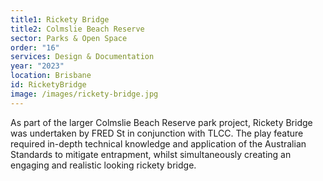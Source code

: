 ```yaml
---
title1: Rickety Bridge
title2: Colmslie Beach Reserve
sector: Parks & Open Space
order: "16"
services: Design & Documentation
year: "2023"
location: Brisbane
id: RicketyBridge
image: /images/rickety-bridge.jpg
---
```

As part of the larger Colmslie Beach Reserve park project, Rickety Bridge was undertaken by FRED St in conjunction with TLCC. The play feature required in-depth technical knowledge and application of the Australian Standards to mitigate entrapment, whilst simultaneously creating an engaging and realistic looking rickety bridge.